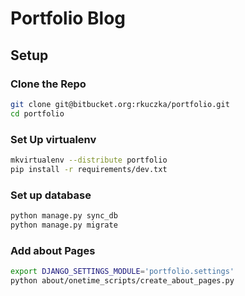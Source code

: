 # Portfolio Blog
## Setup
### Clone the Repo

```bash
git clone git@bitbucket.org:rkuczka/portfolio.git
cd portfolio
```

### Set Up virtualenv

```bash
mkvirtualenv --distribute portfolio
pip install -r requirements/dev.txt
```

### Set up database

```bash
python manage.py sync_db
python manage.py migrate
```

### Add about Pages

```bash
export DJANGO_SETTINGS_MODULE='portfolio.settings'
python about/onetime_scripts/create_about_pages.py
```
